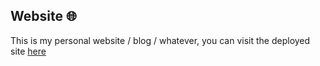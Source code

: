 ## Website 🌐

This is my personal website / blog / whatever, you can visit the deployed site [here](https://loganlieou.github.io/website/)
